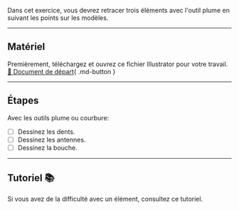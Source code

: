 Dans cet exercice, vous devrez retracer trois éléments avec l'outil plume en suivant les points sur les modèles.    
***  


## Matériel

Premièrement, téléchargez et ouvrez ce fichier Illustrator pour votre travail.   
[📁 Document de départ](https://cmontmorency365.sharepoint.com/:u:/s/TIM-582214-Animation2d77/EY9N8-Kb0ypOgq4qBp3Z2n8Bn1bv8RAZ6moEYpPKrWUeVQ?e=D3zaYk){ .md-button }   <br>

***  
## Étapes
Avec les outils plume ou courbure:   

- [ ] Dessinez les dents.
- [ ] Dessinez les antennes.
- [ ] Dessinez la bouche.

***  

## Tutoriel 📚

<knowmore href="https://creativecloud.adobe.com/fr-CA/learn/illustrator/web/use-pen-tool?playlistPath=/services/playlist.helpx/products:SG_ILLUSTRATOR_1_1/learn-path:key-techniques/set-header:drawing/playlist:topic/fr_CA.json">
Si vous avez de la difficulté avec un élément, consultez ce tutoriel. 
</knowmore>
